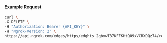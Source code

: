 <!-- Code generated for API Clients. DO NOT EDIT. -->

#### Example Request

```bash
curl \
-X DELETE \
-H "Authorization: Bearer {API_KEY}" \
-H "Ngrok-Version: 2" \
https://api.ngrok.com/edges/https/edghts_2gbxwT37KFFKHtQ09xVCRXDQz74/routes/edghtsrt_2gbxwTfed0H64KblewwrIPKg8Nx/user_agent_filter
```
